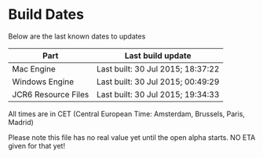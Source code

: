 # Build Dates

Below are the last known dates to updates

Part | Last build update
-----|-----
Mac Engine | Last built: 30 Jul 2015; 18:37:22
Windows Engine | Last built: 30 Jul 2015; 00:49:29
JCR6 Resource Files | Last built: 30 Jul 2015; 19:34:33
All times are in CET (Central European Time: Amsterdam, Brussels, Paris, Madrid)


Please note this file has no real value yet until the open alpha starts. NO ETA given for that yet!
